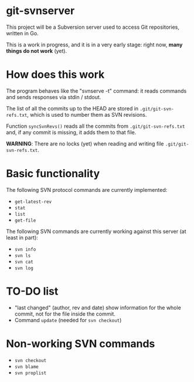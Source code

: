 # git-svnserver

This project will be a Subversion server used to
access Git repositories, written in Go.

This is a work in progress, and it is in a very early stage:
right now, **many things do not work** (yet).

# How does this work

The program behaves like the "svnserve -t" command: it reads commands and sends
responses via stdin / stdout.

The list of all the commits up to the HEAD are stored in `.git/git-svn-refs.txt`,
which is used to number them as SVN revisions.

Function `syncSvnRevs()` reads all the commits from `.git/git-svn-refs.txt` and,
if any commit is missing, it adds them to that file.

**WARNING**: There are no locks (yet) when reading and writing file `.git/git-svn-refs.txt`.

# Basic functionality

The following SVN protocol commands are currently implemented:

- `get-latest-rev`
- `stat`
- `list`
- `get-file`

The following SVN commands are currently working against this server (at least in part):

- `svn info`
- `svn ls`
- `svn cat`
- `svn log`

# TO-DO list

- "last changed" (author, rev and date) show information for
  the whole commit, not for the file inside the commit.
- Command `update` (needed for `svn checkout`)

# Non-working SVN commands

- `svn checkout`
- `svn blame`
- `svn proplist`
